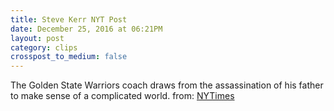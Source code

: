 ```yaml
---
title: Steve Kerr NYT Post
date: December 25, 2016 at 06:21PM
layout: post
category: clips
crosspost_to_medium: false
---
```

The Golden State Warriors coach draws from the assassination of his father to make sense of a complicated world.
from: [NYTimes](http://ift.tt/2itjjn3)